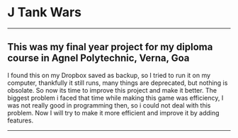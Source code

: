 J Tank Wars
===========
-----------

This was my final year project for my diploma course in Agnel Polytechnic, Verna, Goa
---------------------------------------------------------------------------------------

I found this on my Dropbox saved as backup, so I tried to run it on my computer, thankfully it still runs, many things are deprecated, but nothing is obsolate. So now its time to improve this project and make it better. The biggest problem i faced that time while making this game was efficiency, I was not really good in programming then, so i could not deal with this problem. Now I will try to make it more efficient and improve it by adding features.

--------


